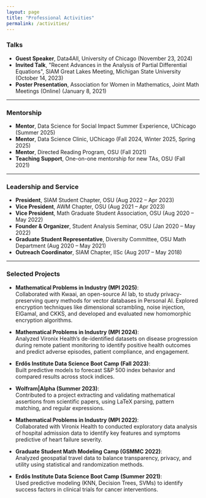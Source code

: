 ```yaml
---
layout: page
title: "Professional Activities"
permalink: /activities/
---
```


### Talks

- **Guest Speaker**, Data4All, University of Chicago (November 23, 2024)
- **Invited Talk**, "Recent Advances in the Analysis of Partial Differential Equations", SIAM Great Lakes Meeting, Michigan State University (October 14, 2023)
- **Poster Presentation**, Association for Women in Mathematics, Joint Math Meetings (Online) (January 8, 2021)

---

### Mentorship

- **Mentor**, Data Science for Social Impact Summer Experience, UChicago (Summer 2025)
- **Mentor**, Data Science Clinic, UChicago (Fall 2024, Winter 2025, Spring 2025)
- **Mentor**, Directed Reading Program, OSU (Fall 2021)
- **Teaching Support**, One-on-one mentorship for new TAs, OSU (Fall 2021)

---

### Leadership and Service

- **President**, SIAM Student Chapter, OSU (Aug 2022 – Apr 2023)
- **Vice President**, AWM Chapter, OSU (Aug 2021 – Apr 2023)
- **Vice President**, Math Graduate Student Association, OSU (Aug 2020 – May 2022)
- **Founder & Organizer**, Student Analysis Seminar, OSU (Jan 2020 – May 2022)
- **Graduate Student Representative**, Diversity Committee, OSU Math Department (Aug 2020 – May 2021)
- **Outreach Coordinator**, SIAM Chapter, IISc (Aug 2017 – May 2018)

---

### Selected Projects

- **Mathematical Problems in Industry (MPI 2025)**:  
Collaborated with Kwaai, an open-source AI lab, to study privacy-preserving query methods for vector databases in Personal AI. Explored encryption techniques like dimensional scrambling, noise injection, ElGamal, and CKKS, and developed and evaluated new homomorphic encryption algorithms.

- **Mathematical Problems in Industry (MPI 2024)**:  
Analyzed Vironix Health’s de-identified datasets on disease progression during remote patient monitoring to identify positive health outcomes and predict adverse episodes, patient compliance, and engagement.

- **Erdős Institute Data Science Boot Camp (Fall 2023)**:  
Built predictive models to forecast S&P 500 index behavior and compared results across stock indices.

- **Wolfram|Alpha (Summer 2023)**:  
Contributed to a project extracting and validating mathematical assertions from scientific papers, using LaTeX parsing, pattern matching, and regular expressions.

- **Mathematical Problems in Industry (MPI 2022)**:  
Collaborated with Vironix Health to conducted exploratory data analysis of hospital admission data to identify key features and symptoms predictive of heart failure severity.

- **Graduate Student Math Modeling Camp (GSMMC 2022)**:  
Analyzed geospatial travel data to balance transparency, privacy, and utility using statistical and randomization methods.

- **Erdős Institute Data Science Boot Camp (Summer 2021)**:  
Used predictive modeling (KNN, Decision Trees, SVMs) to identify success factors in clinical trials for cancer interventions.
